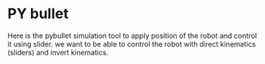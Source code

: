 
# PY bullet

Here is the pybullet simulation tool to apply position of the robot and control it using slider.
we want to be able to control the robot with direct kinematics (sliders) and invert kinematics.
